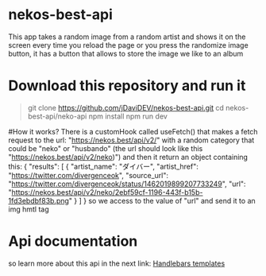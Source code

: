 # nekos-best-api
This app takes a random image from a random artist and shows it on the screen every time you reload the page
or you press the randomize image button, it has a button that allows to store the image we like
to an album

# Download this repository and run it
> git clone https://github.com/jDaviDEV/nekos-best-api.git
> cd nekos-best-api/neko-api
> npm install
> npm run dev

#How it works?
There is a customHook called useFetch() that makes a fetch request to the url: "https://nekos.best/api/v2/" with a random category that could be
"neko" or "husbando" (the url should look like this "https://nekos.best/api/v2/neko)")
and then it return an object containing this:
{
  "results": [
    {
      "artist_name": "ダイバー",
      "artist_href": "https://twitter.com/divergenceok",
      "source_url": "https://twitter.com/divergenceok/status/1462019899207733249",
      "url": "https://nekos.best/api/v2/neko/2ebf59cf-1196-443f-b15b-1fd3ebdbf83b.png"
    }
  ]
}
so we access to the value of "url" and send it to an img hmtl tag

# Api documentation
so learn more about this api in the next link: [Handlebars templates](https://docs.nekos.best/index.html)
